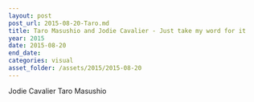 ```yaml
---
layout: post
post_url: 2015-08-20-Taro.md
title: Taro Masushio and Jodie Cavalier - Just take my word for it
year: 2015
date: 2015-08-20
end_date: 
categories: visual
asset_folder: /assets/2015/2015-08-20
---
```

Jodie Cavalier
Taro Masushio